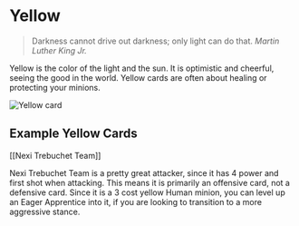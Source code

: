 # Yellow

> Darkness cannot drive out darkness; only light can do that.
> <cite>Martin Luther King Jr.</cite>

Yellow is the color of the light and the sun. It is optimistic and cheerful, seeing the good in the world. Yellow
cards are often about healing or protecting your minions.

![Yellow card](https://s3.amazonaws.com/assets1.orbsccg.com/prod/cards/art/33X.jpg)

## Example Yellow Cards

[[Nexi Trebuchet Team]]

Nexi Trebuchet Team is a pretty great attacker, since it has 4 power and first shot when attacking. This means it is
primarily an offensive card, not a defensive card. Since it is a 3 cost yellow Human minion, you can level up an
Eager Apprentice into it, if you are looking to transition to a more aggressive stance.

